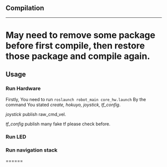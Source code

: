 ## Compilation
------
May need to remove some package before first compile, then restore those package and compile again.
======
## Usage
### Run Hardware
Firstly, You need to run
`roslaunch robot_main core_hw.launch`
By the command You stated *create, hokuyo, joystick, tf_config*.


*joystick* publish raw_cmd_vel.

*tf_config* publish many fake tf please check before.
### Run LED
### Run navigation stack
======
